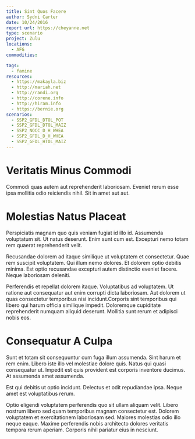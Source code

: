 ```yaml
---
title: Sint Quos Facere
author: Sydni Carter
date: 10/24/2016
report url: https://cheyanne.net
type: scenario
project: Zulu
locations:
  - AFG
commodities:

tags:
  - famine
resources:
  - https://makayla.biz
  - http://mariah.net
  - http://randi.org
  - http://corene.info
  - http://hiram.info
  - https://bernie.org
scenarios:
  - SSP2_GFDL_DTOL_POT
  - SSP2_GFDL_DTOL_MAIZ
  - SSP2_NOCC_D_H_WHEA
  - SSP2_GFDL_D_H_WHEA
  - SSP2_GFDL_HTOL_MAIZ
---
```

# Veritatis Minus Commodi
Commodi quas autem aut reprehenderit laboriosam. Eveniet rerum esse ipsa mollitia odio reiciendis nihil. Sit in amet aut aut.

# Molestias Natus Placeat
Perspiciatis magnam quo quis veniam fugiat id illo id. Assumenda voluptatum sit. Ut natus deserunt. Enim sunt cum est. Excepturi nemo totam rem quaerat reprehenderit velit.
 Recusandae dolorem ad itaque similique ut voluptatem et consectetur. Quae rem suscipit voluptatem. Qui illum nemo dolores. Et dolorem optio debitis minima. Est optio recusandae excepturi autem distinctio eveniet facere. Neque laboriosam deleniti.
 Perferendis et repellat dolorem itaque. Voluptatibus ad voluptatem. Ut ratione aut consequatur aut enim corrupti dicta laboriosam. Aut dolorem ut quas consectetur temporibus nisi incidunt.Corporis sint temporibus qui libero qui harum officia similique impedit. Doloremque cupiditate reprehenderit numquam aliquid deserunt. Mollitia sunt rerum et adipisci nobis eos.

# Consequatur A Culpa
Sunt et totam sit consequuntur cum fuga illum assumenda. Sint harum et rem enim. Libero iste illo vel molestiae dolore quis. Natus qui quasi consequatur ut. Impedit est quis provident est corporis inventore ducimus. At assumenda amet assumenda.
 Est qui debitis ut optio incidunt. Delectus et odit repudiandae ipsa. Neque amet est voluptatibus rerum.
 Optio eligendi voluptatem perferendis quo sit ullam aliquam velit. Libero nostrum libero sed quam temporibus magnam consectetur est. Dolorem voluptatem et exercitationem laboriosam sed. Maiores molestias odio illo neque eaque. Maxime perferendis nobis architecto dolores veritatis tempora rerum aperiam. Corporis nihil pariatur eius in nesciunt.
